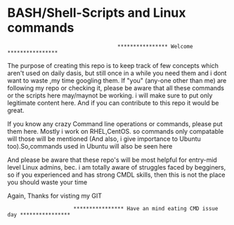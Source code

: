 # BASH/Shell-Scripts and Linux commands

                                       **************** Welcome ****************

The purpose of creating this repo is to keep track of few concepts which aren't used on daily dasis, but still once in a while you need them and i dont want to waste ,my time googling them. If "you" (any-one other than me) are following my repo or checking it, please be aware that all these commands or the scripts here may/maynot be working. i will make sure to put only legitimate content here. And if you can contribute to this repo it would be great.

If you know any crazy Command line operations or commands, please put them here. Mostly i work on RHEL,CentOS. so commands only compatable will those will be mentioned (And also, i give importance to Ubuntu too).So,commands used in Ubuntu will also be seen here


And please be aware that these repo's will be most helpful for entry-mid level Linux admins, bec. i am totally aware of struggles faced by begginers, so if you experienced and has strong CMDL skills, then this is not the place you should waste your time


Again, Thanks for visting my GIT

                         **************** Have an mind eating CMD issue day ****************
